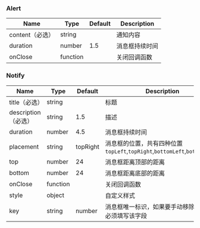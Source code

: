 ### Alert
Name | Type | Default | Description |
---- | ---- | ------- | ----------- |
content（必选）  | string | |  通知内容
duration  | number | 1.5 |  消息框持续时间
onClose | function | | 关闭回调函数

### Notify
Name | Type | Default | Description |
---- | ---- | ------- | ----------- |
title（必选）  | string | |  标题
description（必选）  | string | 1.5 |  描述
duration  | number | 4.5 |  消息框持续时间
placement | string | topRight | 消息框的位置，共有四种位置 `topLeft`,`topRight`,`bottomLeft`,`bottomRight`
top | number | 24 | 消息框距离顶部的距离
bottom | number | 24 | 消息框距离底部的距离
onClose | function | | 关闭回调函数
style | object | | 自定义样式
key | string|number |  消息框唯一标识，如果要手动移除消息框，必须填写该字段


